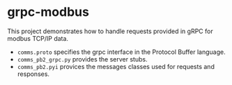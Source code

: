 # grpc-modbus

This project demonstrates how to handle requests provided in gRPC for modbus TCP/IP data.

- `comms.proto` specifies the grpc interface in the Protocol Buffer language.
- `comms_pb2_grpc.py` provides the server stubs.
- `comms_pb2.pyi` provices the messages classes used for requests and responses.
